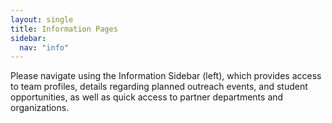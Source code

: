 ```yaml
---
layout: single
title: Information Pages
sidebar:
  nav: "info"
---
```

Please navigate using the Information Sidebar (left), which provides access to team profiles, details regarding planned outreach events, and student opportunities, as well as quick access to partner departments and organizations.
